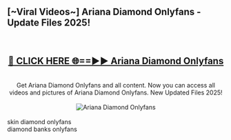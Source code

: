 <h2>[~Viral Videos~] Ariana Diamond Onlyfans - Update Files 2025!</h2>
<br>
<div align="center">
<h2><a href="https://betterlinks.top/A2PfLJ" rel="nofollow">🔴 CLICK HERE 🌐==►► Ariana Diamond Onlyfans</a></h2>
<br>
Get Ariana Diamond Onlyfans and all content. Now you can access all videos and pictures of Ariana Diamond Onlyfans. New Updated Files 2025!
<br>
<br>
<a href="https://betterlinks.top/A2PfLJ" rel="nofollow" data-target="animated-image.originalLink"><img src="https://i.ibb.co.com/WyWwxjT/player-gif2.gif" alt="Ariana Diamond Onlyfans" style="max-width: 100%; display: inline-block;" data-target="animated-image.originalImage"></a>
</div>
<br>
skin diamond onlyfans<br>
diamond banks onlyfans